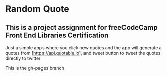 # Random Quote
## This is a project assignment for freeCodeCamp Front End Libraries Certification

Just a simple apps where you click new quotes and the app will generate a quotes from [https://api.quotable.io], and tweet button to tweet the quotes directly to twitter

This is the gh-pages branch
